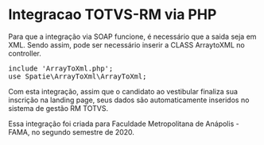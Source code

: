 # Integracao TOTVS-RM via PHP

Para que a integração via SOAP funcione, é necessário que a saida seja em XML. Sendo assim, pode ser necessário inserir a CLASS ArraytoXML no controller.

<pre>include 'ArrayToXml.php';
use Spatie\ArrayToXml\ArrayToXml;</pre>

Com esta integração, assim que o candidato ao vestibular finaliza sua inscrição na landing page, seus dados são automaticamente inseridos no sistema de gestão RM TOTVS.

Essa integração foi criada para Faculdade Metropolitana de Anápolis - FAMA, no segundo semestre de 2020. 

